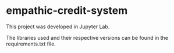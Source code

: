# empathic-credit-system
This project was developed in Jupyter Lab.

The libraries used and their respective versions can be found in the requirements.txt file.